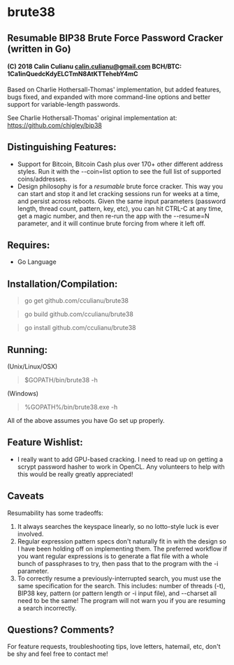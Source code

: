 # brute38
## Resumable BIP38 Brute Force Password Cracker (written in Go)

#### (C) 2018 Calin Culianu <calin.culianu@gmail.com> BCH/BTC: 1Ca1inQuedcKdyELCTmN8AtKTTehebY4mC

Based on Charlie Hothersall-Thomas' implementation, but added features, bugs fixed, 
and expanded with more command-line options and better support for variable-length passwords. 

See Charlie Hothersall-Thomas' original implementation at: https://github.com/chigley/bip38

## Distinguishing Features:

- Support for Bitcoin, Bitcoin Cash plus over 170+ other different address styles. Run it with the --coin=list option to see the full list of supported coins/addresses.
- Design philosophy is for a *resumable* brute force cracker. This way you can start and stop it and let cracking sessions run for weeks at a time, and persist across reboots. Given the same input parameters (password length, thread count, pattern, key, etc), you can hit CTRL-C at any time, get a magic number, and then re-run the app with the --resume=N parameter, and it will continue brute forcing from where it left off.

## Requires:

- Go Language 

## Installation/Compilation:

> go get github.com/cculianu/brute38

> go build github.com/cculianu/brute38

> go install github.com/cculianu/brute38

## Running:

(Unix/Linux/OSX) 

> $GOPATH/bin/brute38 -h 

(Windows)

> %GOPATH%/bin/brute38.exe -h

All of the above assumes you have Go set up properly.

## Feature Wishlist:

- I really want to add GPU-based cracking. I need to read up on getting a scrypt password hasher to work in OpenCL. Any volunteers to help with this would be really greatly appreciated! 

## Caveats

Resumability has some tradeoffs: 

1. It always searches the keyspace linearly, so no lotto-style luck is ever involved. 
2. Regular expression pattern specs don't naturally fit in with the design so I have been holding off on implementing them. The preferred workflow if you want regular expressions is to generate a flat file with a whole bunch of passphrases to try, then pass that to the program with the -i parameter.
3. To correctly resume a previously-interrupted search, you must use the same specification for the search. This includes: number of threads (-t), BIP38 key, pattern (or pattern length or -i input file), and --charset all need to be the same! The program will not warn you if you are resuming a search incorrectly.

## Questions? Comments?

For feature requests, troubleshooting tips, love letters, hatemail, etc, don't be shy and feel free to contact me!
